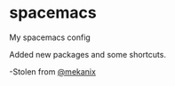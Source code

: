 # spacemacs

My spacemacs config

Added new packages and some shortcuts.

-Stolen from [@mekanix](https://github.com/mekanix)
